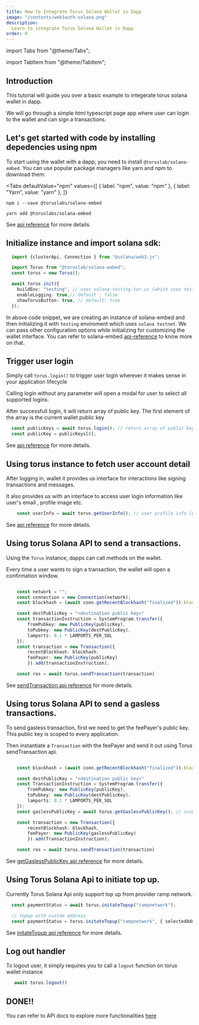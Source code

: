 ```yaml
---
title: How to Integrate Torus Solana Wallet in Dapp
image: "/contents/web3auth-solana.png"
description:
  Learn to integrate Torus Solana Wallet in Dapp
order: 0
---
```


import Tabs from "@theme/Tabs";

import TabItem from "@theme/TabItem";

## Introduction

This tutorial will guide you over a basic example to integerate torus solana wallet in dapp.

We will go through a simple html typescript page app where user can login to the wallet and can sign a transactions.


## Let's get started with code by installing depedencies using npm

To start using the wallet with a dapp, you need to
install `@toruslab/solana-embed`. You can use popular package managers like yarn and npm
to download them.

<Tabs
  defaultValue="npm"
  values={[
    { label: "npm", value: "npm" },
    { label: "Yarn", value: "yarn" },
  ]}
>
<TabItem value="npm">

```shell
npm i --save @toruslabs/solana-embed
```

</TabItem>

<TabItem value="yarn">

```shell
yarn add @toruslabs/solana-embed
```

</TabItem>

</Tabs>


See [api reference](https://docs.tor.us/solana-wallet/api-reference/class) for more details.




## Initialize instance and import solana sdk:

```typescript
  import {clusterApi, Connection } from "@solana/web3.js";

  import Torus from "@toruslab/solana-embed";
  const torus = new Torus();

  await torus.init({
    buildEnv: "testing", // uses solana-testing.tor.us (which uses testnet)
    enableLogging: true,// default : false
    showTorusButton: true, // default: true
  });

```

In above code snippet, we are creating an instance of solana-embed and then initializing it with `testing` enviroment which uses `solana testnet`.
We can pass other configuration options while initializing for customizing the wallet interface. You can refer to solana-embed [api-reference](https://docs.tor.us/solana-wallet/api-reference/class) to know more on that.


## Trigger user login

Simply call `torus.login()` to trigger user login wherever it makes sense in your application lifecycle

Calling login without any parameter will open a modal for user to select all supported logins.

After successfull login, it will return array of public key. The first element of the array is the current wallet public key


```typescript
  const publicKeys = await torus.login(); // return array of public key in base 58
  const publicKey = publicKeys[0];
```

See [api reference](https://docs.tor.us/solana-wallet/api-reference/class) for more details.


## Using torus instance to fetch user account detail

After logging in,  wallet it provides us interface for interactions like signing transactions and messages.

It also provides us with an interface to access user login information like user's email , profile image etc.

```typescript
    const userInfo = await torus.getUserInfo(); // user profile info (email address etc)
```

See [api reference](https://docs.tor.us/solana-wallet/api-reference/class) for more details.



## Using torus Solana API to send a transactions.

Using the `Torus` instance, dapps can call methods on the wallet.

Every time a user wants to sign a transaction, the wallet will open a confirmation window.

```typescript

    const network = "";
    const connection = new Connection(network);
    const blockhash = (await conn.getRecentBlockhash("finalized")).blockhash;

    const destPublicKey = "<destination public key>"
    const transactionInstruction = SystemProgram.transfer({
        fromPubkey: new PublicKey(publicKey),
        toPubkey: new PublicKey(destPublicKey),
        lamports: 0.1 * LAMPORTS_PER_SOL
    });
    const transaction = new Transaction({
        recentBlockhash: blockhash,
        feePayer: new PublicKey(publicKey)
        }).add(transactionInstruction);

    const res = await torus.sendTransaction(transaction)
```

See [sendTransaction api reference](https://docs.tor.us/solana-wallet/api-reference/solana/send-transaction) for more details.

## Using torus Solana API to send a gasless transactions.

To send gasless transaction, first we need to get the feePayer's public key. This public key is scoped to every application.

Then instantiate a `Transaction` with the feePayer and send it out using Torus sendTransaction api.

```typescript

    const blockhash = (await conn.getRecentBlockhash("finalized")).blockhash;

    const destPublicKey = "<destination public key>"
    const TransactionInstruction = SystemProgram.transfer({
        fromPubkey: new PublicKey(publicKey),
        toPubkey: new PublicKey(destPublicKey),
        lamports: 0.1 * LAMPORTS_PER_SOL
    });
    const gaslessPublicKey = await torus.getGaslessPublicKey(); // scoped to application

    const transaction = new Transaction({
        recentBlockhash: blockhash,
        feePayer: new PublicKey(gaslessPublicKey)
        }).add(TransactionInstruction);

    const res = await torus.sendTransaction(transaction)
```

See [getGaslessPublicKey api reference](https://docs.tor.us/solana-wallet/api-reference/solana/gasless-transaction) for more details.

## Using Torus Solana Api to initiate top up.
Currently Torus Solana Api only support top up from provider ramp network.


```typescript
  const paymentStatus = await torus.initateTopup("rampnetwork");

  // topup with custom address
  const paymentStatus = torus.initateTopup("rampnetwork", { selectedAddress : "< Recipient's Solana Public Key(base58) >"});

```

See [initateTopup api reference](https://docs.tor.us/solana-wallet/api-reference/topup) for more details.

## Log out handler
To logout user, it simply requires you to call a `logout` function on torus wallet instance

```typescript
   await torus.logout()
```

## DONE!!
You can refer to API docs to explore more functionalities [here](https://docs.tor.us/solana-wallet/api-reference/class)
